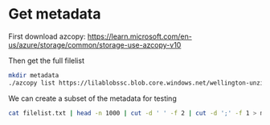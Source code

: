 # Get metadata

First download azcopy: https://learn.microsoft.com/en-us/azure/storage/common/storage-use-azcopy-v10

Then get the full filelist
```bash
mkdir metadata
./azcopy list https://lilablobssc.blob.core.windows.net/wellington-unzipped/images > metadata/filelist.txt
```

We can create a subset of the metadata for testing
```bash
cat filelist.txt | head -n 1000 | cut -d ' ' -f 2 | cut -d ';' -f 1 > metasubset.txt
```